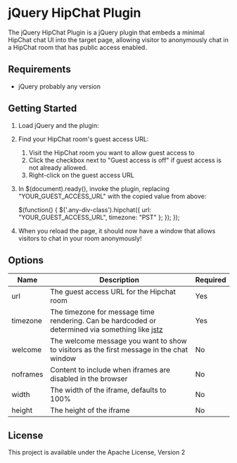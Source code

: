 jQuery HipChat Plugin
=====================

The jQuery HipChat Plugin is a jQuery plugin that embeds a minimal HipChat chat UI into the target page, allowing
visitor to anonymously chat in a HipChat room that has public access enabled.

Requirements
-----

* jQuery probably any version

Getting Started
-----

1. Load jQuery and the plugin:

    <!-- use local jQuery if you prefer -->
    <script src="http://ajax.googleapis.com/ajax/libs/jquery/2.0.3/jquery.min.js" type="text/javascript"></script>
    <script src="jquery.hipchat.js" type="text/javascript"></script>

2. Find your HipChat room's guest access URL:
    1. Visit the HipChat room you want to allow guest access to
    2. Click the checkbox next to "Guest access is off" if guest access is not already allowed.
    3. Right-click on the guest access URL

3. In $(document).ready(), invoke the plugin, replacing "YOUR_GUEST_ACCESS_URL" with the copied value from above:

     $(function() {
       $('.any-div-class').hipchat({
           url: "YOUR_GUEST_ACCESS_URL",
           timezone: "PST"
         };
       });
     });

4. When you reload the page, it should now have a window that allows visitors to chat in your room anonymously!

Options
------

| Name        | Description | Required  |
| ----------- | ----------- | --------- |
| url         | The guest access URL for the Hipchat room | Yes |
| timezone    | The timezone for message time rendering.  Can be hardcoded or determined via something like [jstz](http://pellepim.bitbucket.org/jstz/)      |  Yes |
| welcome     | The welcome message you want to show to visitors as the first message in the chat window | No |
| noframes    | Content to include when iframes are disabled in the browser | No |
| width       | The width of the iframe, defaults to 100% | No |
| height      | The height of the iframe | No |

License
------

This project is available under the Apache License, Version 2

